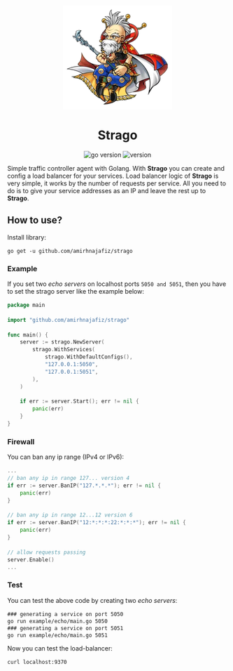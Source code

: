 <p align="center">
  <img src="assets/strago.webp" alt="logo" />
</p>

<h1 align="center">
Strago
</h1>

<p align="center">
    <img src="https://img.shields.io/badge/Go-1.19+-00ADD8?style=for-the-badge&logo=go" alt="go version" />
    <img src="https://img.shields.io/badge/Version-0.0.4-green?style=for-the-badge&logo=none" alt="version" />
</p>

Simple traffic controller agent with Golang. With **Strago** you can create and config a load balancer
for your services. Load balancer logic of **Strago** is very simple, it works by the number of requests per service.
All you need to do is to give your service addresses as an IP and leave the rest up to **Strago**.

## How to use?
Install library:
```shell
go get -u github.com/amirhnajafiz/strago
```

### Example
If you set two _echo servers_ on localhost ports ```5050 and 5051```, then
you have to set the strago server like the example below:
```go
package main

import "github.com/amirhnajafiz/strago"

func main() {
	server := strago.NewServer(
		strago.WithServices(
			strago.WithDefaultConfigs(),
			"127.0.0.1:5050",
			"127.0.0.1:5051",
		),
	)

	if err := server.Start(); err != nil {
		panic(err)
	}
}
```

### Firewall
You can ban any ip range (IPv4 or IPv6):
```go
...
// ban any ip in range 127... version 4
if err := server.BanIP("127.*.*.*"); err != nil {
    panic(err)
}

// ban any ip in range 12...12 version 6
if err := server.BanIP("12:*:*:*:22:*:*:*"); err != nil {
    panic(err)
}

// allow requests passing
server.Enable()
...
```

### Test
You can test the above code by creating two _echo servers_:
```shell
### generating a service on port 5050
go run example/echo/main.go 5050
### generating a service on port 5051
go run example/echo/main.go 5051
```

Now you can test the load-balancer:
```shell
curl localhost:9370
```
